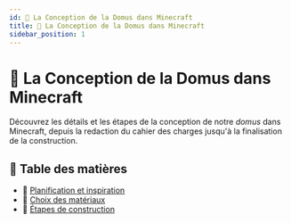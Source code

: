 ```yaml
---
id: 🔨 La Conception de la Domus dans Minecraft
title: 🔨 La Conception de la Domus dans Minecraft
sidebar_position: 1
---
```


# 🔨 La Conception de la Domus dans Minecraft

Découvrez les détails et les étapes de la conception de notre *domus* dans Minecraft, depuis la redaction du cahier des charges jusqu'à la finalisation de la construction.

## 📜 Table des matières
- 📝 [Planification et inspiration](./planification_inspiration)
- 🧱 [Choix des matériaux](./choix_materiaux)
- 🚧 [Étapes de construction](./etapes_construction)
